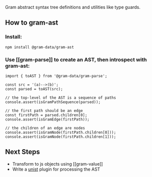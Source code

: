 Gram abstract syntax tree definitions and utilities like type guards. 

## How to gram-ast

### Install:

```
npm install @gram-data/gram-ast
```

### Use [[gram-parse]] to create an AST, then introspect with gram-ast:

```
import { toAST } from '@gram-data/gram-parse'; 

const src = '(a)-->(b)';
const parsed = toAST(src);

// the top-level of the AST is a sequence of paths
console.assert(isGramPathSequence(parsed));

// the first path should be an edge
const firstPath = parsed.children[0];
console.assert(isGramEdge(firstPath));

// the children of an edge are nodes
console.assert(isGramNode(firstPath.children[0]));
console.assert(isGramNode(firstPath.children[1]));
```

## Next Steps

- Transform to js objects using [[gram-value]]
- Write a [unist](https://github.com/syntax-tree/unist) plugin for processing the AST


